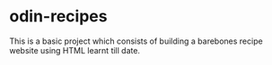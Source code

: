 # odin-recipes

This is a basic project which consists of building a barebones recipe website using HTML learnt till date.